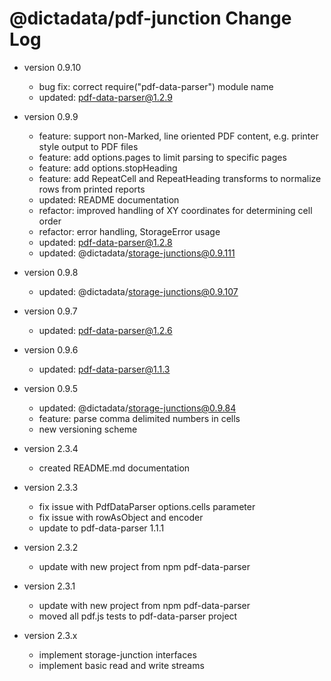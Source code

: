 # @dictadata/pdf-junction Change Log

- version 0.9.10
  - bug fix: correct require("pdf-data-parser") module name
  - updated: pdf-data-parser@1.2.9
- version 0.9.9
  - feature: support non-Marked, line oriented PDF content, e.g. printer style output to PDF files
  - feature: add options.pages to limit parsing to specific pages
  - feature: add options.stopHeading
  - feature: add RepeatCell and RepeatHeading transforms to normalize rows from printed reports
  - updated: README documentation
  - refactor: improved handling of XY coordinates for determining cell order
  - refactor: error handling, StorageError usage
  - updated: pdf-data-parser@1.2.8
  - updated: @dictadata/storage-junctions@0.9.111
- version 0.9.8
  - updated: @dictadata/storage-junctions@0.9.107
- version 0.9.7
  - updated: pdf-data-parser@1.2.6
- version 0.9.6
  - updated: pdf-data-parser@1.1.3
- version 0.9.5
  - updated: @dictadata/storage-junctions@0.9.84
  - feature: parse comma delimited numbers in cells
  - new versioning scheme

- version 2.3.4
  - created README.md documentation
- version 2.3.3
  - fix issue with PdfDataParser options.cells parameter
  - fix issue with rowAsObject and encoder
  - update to pdf-data-parser 1.1.1
- version 2.3.2
  - update with new project from npm pdf-data-parser
- version 2.3.1
  - update with new project from npm pdf-data-parser
  - moved all pdf.js tests to pdf-data-parser project
- version 2.3.x
  - implement storage-junction interfaces
  - implement basic read and write streams
